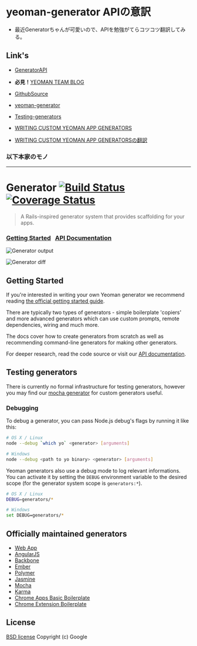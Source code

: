 # yeoman-generator APIの意訳

 + 最近Generatorちゃんが可愛いので、APIを勉強がてらコツコツ翻訳してみる。

## Link's

 + [GeneratorAPI](http://yeoman.github.io/generator/)

 + **必見！**[YEOMAN TEAM BLOG](http://yeoman.io/blog/)

 + [GithubSource](https://github.com/yeoman/generator)

 + [yeoman-generator](https://github.com/yeoman/yeoman/wiki/Generators#wiki-frequently-asked-questions)

 + [Testing-generators](https://github.com/yeoman/generator/wiki/Testing-generators)

 + [WRITING CUSTOM YEOMAN APP GENERATORS](http://yeoman.io/generators.html)

 + [WRITING CUSTOM YEOMAN APP GENERATORSの翻訳](http://qiita.com/sys1yagi/items/da002b32b6663faaa705)

### 以下本家のモノ  

---

# Generator [![Build Status](https://secure.travis-ci.org/yeoman/generator.png?branch=master)](http://travis-ci.org/yeoman/generator) [![Coverage Status](https://coveralls.io/repos/yeoman/generator/badge.png)](https://coveralls.io/r/yeoman/generator)

> A Rails-inspired generator system that provides scaffolding for your apps.


### [Getting Started](http://yeoman.io/generators.html)&nbsp;&nbsp;&nbsp;[API Documentation](http://yeoman.github.io/generator/)


![Generator output](https://img.skitch.com/20120923-jxbn2njgk5dp7ttk94i1tx9ek2.png)

![Generator diff](https://img.skitch.com/20120922-kpjs68bgkshtsru4cwnb64fn82.png)


## Getting Started

If you're interested in writing your own Yeoman generator we recommend reading [the official getting started guide](http://yeoman.io/generators.html).

There are typically two types of generators - simple boilerplate 'copiers' and more advanced generators which can use custom prompts, remote dependencies, wiring and much more.

The docs cover how to create generators from scratch as well as recommending command-line generators for making other generators.

For deeper research, read the code source or visit our [API documentation](http://yeoman.github.io/generator/).


## Testing generators

There is currently no formal infrastructure for testing generators, however you may find our [mocha generator](https://github.com/yeoman/generator-mocha) for custom generators useful.

### Debugging

To debug a generator, you can pass Node.js debug's flags by running it like this:

```bash
# OS X / Linux
node --debug `which yo` <generator> [arguments]

# Windows
node --debug <path to yo binary> <generator> [arguments]
```

Yeoman generators also use a debug mode to log relevant informations. You can activate it by setting the `DEBUG` environment variable to the desired scope (for the generator system scope is `generators:*`).

```bash
# OS X / Linux
DEBUG=generators/*

# Windows
set DEBUG=generators/*
```

## Officially maintained generators

* [Web App](https://github.com/yeoman/generator-webapp#readme)
* [AngularJS](https://github.com/yeoman/generator-angular#readme)
* [Backbone](https://github.com/yeoman/generator-backbone#readme)
* [Ember](https://github.com/yeoman/generator-ember#readme)
* [Polymer](https://github.com/yeoman/generator-polymer#readme)
* [Jasmine](https://github.com/yeoman/generator-jasmine#readme)
* [Mocha](https://github.com/yeoman/generator-mocha#readme)
* [Karma](https://github.com/yeoman/generator-karma#readme)
* [Chrome Apps Basic Boilerplate](https://github.com/yeoman/generator-chromeapp#readme)
* [Chrome Extension Boilerplate](https://github.com/yeoman/generator-chrome-extension#readme)


## License

[BSD license](http://opensource.org/licenses/bsd-license.php)
Copyright (c) Google
